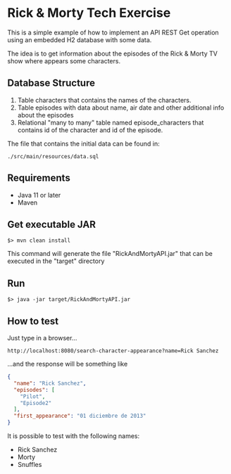 # Rick & Morty Tech Exercise

This is a simple example of how to implement an API REST Get operation using an embedded H2 database with some data.

The idea is to get information about the episodes of the Rick & Morty TV show where appears some characters.

## Database Structure
1. Table characters that contains the names of the characters.
2. Table episodes with data about name, air date and other additional info about the episodes
3. Relational "many to many" table named episode_characters that contains id of the character and id of the episode.

The file that contains the initial data can be found in:

```shell
./src/main/resources/data.sql
```

## Requirements
 - Java 11 or later
 - Maven

## Get executable JAR
```shell
$> mvn clean install
```

This command will generate the file "RickAndMortyAPI.jar" that can be executed in the "target" directory

## Run
```shell
$> java -jar target/RickAndMortyAPI.jar
```

## How to test
Just type in a browser... 
```
http://localhost:8080/search-character-appearance?name=Rick Sanchez
``` 
...and the response will be something like

```json
{
  "name": "Rick Sanchez",
  "episodes": [
    "Pilot",
    "Episode2"
  ],
  "first_appearance": "01 diciembre de 2013"
}
```

It is possible to test with the following names:
- Rick Sanchez
- Morty
- Snuffles
